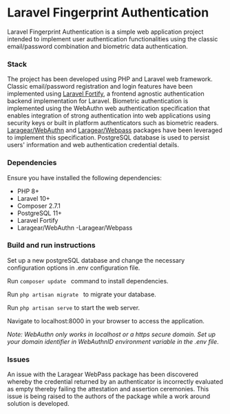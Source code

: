 # Laravel Fingerprint Authentication
Laravel Fingerprint Authentication is a simple web application project intended to implement user authentication functionalities using the classic email/password combination and biometric data authentication.

### Stack
The project has been developed using PHP and Laravel web framework. Classic email/password registration and login features have been implemented using [Laravel Fortify](https://laravel.com/docs/10.x/fortify), a frontend agnostic authentication backend implementation for Laravel.
Biometric authentication is implemented using the WebAuthn web authentication specification that enables integration of strong authentication into web applications using security keys or built in platform authenticators such as  biometric readers. [Laragear/WebAuthn](https://github.com/Laragear/WebAuthn) and [Laragear/Webpass](https://github.com/Laragear/Webpass) packages have been leveraged to implement this specification.
PostgreSQL database is used to persist users' information and web authentication credential details.

### Dependencies
Ensure you have installed the following dependencies:
- PHP 8+
- Laravel 10+
- Composer 2.7.1
- PostgreSQL 11+
- Laravel Fortify
- Laragear/WebAuthn
-Laragear/Webpass

### Build and run instructions
Set up a new postgreSQL database and change the necessary configuration options in .env configuration file.  

Run ```composer update ``` command to install dependencies.

Run ```php artisan migrate ``` to migrate your database.

Run ```php artisan serve``` to start the web server.

Navigate to localhost:8000 in your browser to access the application.

*Note: WebAuthn only works in localhost or a https secure domain. Set up your domain identifier in WebAuthnID environment variable in the .env file*.

### Issues
An issue with the Laragear WebPass package has been discovered whereby the credential returned by an authenticator is incorrectly evaluated as empty thereby failing the attestation and assertion ceremonies. This issue is being raised to the authors of the package while a work around solution is developed.





